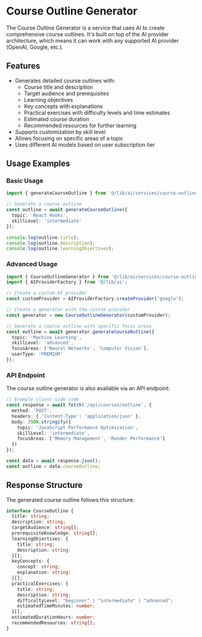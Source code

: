 # Course Outline Generator

The Course Outline Generator is a service that uses AI to create comprehensive course outlines. It's built on top of the AI provider architecture, which means it can work with any supported AI provider (OpenAI, Google, etc.).

## Features

- Generates detailed course outlines with:
  - Course title and description
  - Target audience and prerequisites
  - Learning objectives
  - Key concepts with explanations
  - Practical exercises with difficulty levels and time estimates
  - Estimated course duration
  - Recommended resources for further learning
- Supports customization by skill level
- Allows focusing on specific areas of a topic
- Uses different AI models based on user subscription tier

## Usage Examples

### Basic Usage

```typescript
import { generateCourseOutline } from '@/lib/ai/services/course-outline-generator';

// Generate a course outline
const outline = await generateCourseOutline({
  topic: 'React Hooks',
  skillLevel: 'intermediate'
});

console.log(outline.title);
console.log(outline.description);
console.log(outline.learningObjectives);
```

### Advanced Usage

```typescript
import { CourseOutlineGenerator } from '@/lib/ai/services/course-outline-generator';
import { AIProviderFactory } from '@/lib/ai';

// Create a custom AI provider
const customProvider = AIProviderFactory.createProvider('google');

// Create a generator with the custom provider
const generator = new CourseOutlineGenerator(customProvider);

// Generate a course outline with specific focus areas
const outline = await generator.generateCourseOutline({
  topic: 'Machine Learning',
  skillLevel: 'advanced',
  focusAreas: ['Neural Networks', 'Computer Vision'],
  userType: 'PREMIUM'
});
```

### API Endpoint

The course outline generator is also available via an API endpoint:

```typescript
// Example client-side code
const response = await fetch('/api/courses/outline', {
  method: 'POST',
  headers: { 'Content-Type': 'application/json' },
  body: JSON.stringify({
    topic: 'JavaScript Performance Optimization',
    skillLevel: 'intermediate',
    focusAreas: ['Memory Management', 'Render Performance']
  })
});

const data = await response.json();
const outline = data.courseOutline;
```

## Response Structure

The generated course outline follows this structure:

```typescript
interface CourseOutline {
  title: string;
  description: string;
  targetAudience: string[];
  prerequisiteKnowledge: string[];
  learningObjectives: {
    title: string;
    description: string;
  }[];
  keyConcepts: {
    concept: string;
    explanation: string;
  }[];
  practicalExercises: {
    title: string;
    description: string;
    difficultyLevel: "beginner" | "intermediate" | "advanced";
    estimatedTimeMinutes: number;
  }[];
  estimatedDurationHours: number;
  recommendedResources: string[];
}
```
